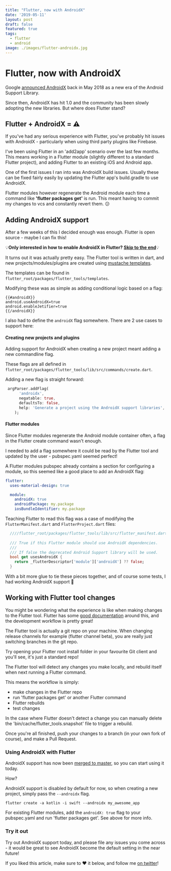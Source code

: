 ```yaml
---
title: "Flutter, now with AndroidX"
date: '2019-05-11'
layout: post
draft: false
featured: true
tags:
  - flutter
  - android
image: ./images/flutter-androidx.jpg
---
```



# Flutter, now with AndroidX

Google [announced AndroidX](https://android-developers.googleblog.com/2018/05/hello-world-androidx.html) back in May 2018 as a new era of the Android Support Library.

Since then, AndroidX has hit 1.0 and the community has been slowly adopting the new libraries. But where does Flutter stand?

## Flutter + AndroidX = ⚠️

If you've had any serious experience with Flutter, you've probably hit issues with AndroidX - particularly when using third party plugins like Firebase.

I've been using Flutter in an 'add2app' scenario over the last few months. This means working in a Flutter module (slightly different to a standard Flutter project), 
and adding Flutter to an existing iOS and Android app. 

One of the first issues I ran into was AndroidX build issues. Usually these can be fixed fairly easily by updating the Flutter app's build.gradle to use AndroidX.

Flutter modules however regenerate the Android module each time a command like **'flutter packages get'** is run. This meant having to commit my changes to vcs and constantly revert them. 😕

## Adding AndroidX support

After a few weeks of this I decided enough was enough. Flutter is open source - maybe I can fix this!

💡**Only interested in how to enable AndroidX in Flutter? [Skip to the end](#using-androidx-with-flutter)**💡

It turns out it was actually pretty easy. The Flutter tool is written in dart, and new projects/modules/plugins are created using [mustache templates](https://mustache.github.io/).

The templates can be found in `flutter_root/packages/flutter_tools/templates`.

Modifying these was as simple as adding conditional logic based on a flag:

```
{{#androidX}}
android.useAndroidX=true
android.enableJetifier=true
{{/androidX}}
```

I also had to define the `androidX` flag somewhere. There are 2 use cases to support here:

#### Creating new projects and plugins

Adding support for AndroidX when creating a new project meant adding a new commandline flag.

These flags are all defined in `flutter_root/packages/flutter_tools/lib/src/commands/create.dart`.

Adding a new flag is straight forward:

```dart
 argParser.addFlag(
      'androidx',
      negatable: true,
      defaultsTo: false,
      help: 'Generate a project using the AndroidX support libraries',
    );
```

#### Flutter modules

Since Flutter modules regenerate the Android module container often, a flag in the Flutter create command wasn't enough.

I needed to add a flag somewhere it could be read by the Flutter tool and updated by the user - pubspec.yaml seemed perfect!

A Flutter modules pubspec already contains a section for configuring a module, so this seemed like a good place to add an AndroidX flag:

```yaml
flutter:
  uses-material-design: true

  module:
    androidX: true
    androidPackage: my.package
    iosBundleIdentifier: my.package
```

Teaching Flutter to read this flag was a case of modifying the `FlutterManifest.dart` and `FlutterProject.dart` files:


```dart
  ////flutter_root/packages/flutter_tools/lib/src/flutter_manifest.dart
  
  /// True if this Flutter module should use AndroidX dependencies.
  ///
  /// If false the deprecated Android Support library will be used.
  bool get usesAndroidX {
    return _flutterDescriptor['module']['androidX'] ?? false;
  }
```

With a bit more glue to tie these pieces together, and of course some tests, I had working AndroidX support 🎉


## Working with Flutter tool changes

You might be wondering what the experience is like when making changes to the Flutter tool. Flutter has some [good documentation](https://github.com/flutter/flutter/wiki/The-flutter-tool#making-changes-to-the-flutter-tool)
around this, and the development workflow is pretty great!

The Flutter tool is actually a git repo on your machine. When changing release channels for example (flutter channel beta), you are really just switching branches in the git repo.

Try opening your Flutter root install folder in your favourite Git client and you'll see, it's just a standard repo!

The Flutter tool will detect any changes you make locally, and rebuild itself when next running a Flutter command.

This means the workflow is simply:

- make changes in the Flutter repo
- run 'flutter packages get' or another Flutter command
- Flutter rebuilds
- test changes

In the case where Flutter doesn't detect a change you can manually delete the 'bin/cache/flutter_tools.snapshot' file to trigger a rebuild.

Once you're all finished, push your changes to a branch (in your own fork of course), and make a Pull Request.

### Using AndroidX with Flutter

AndroidX support has now been [merged to master](https://github.com/flutter/flutter/pull/31028), so you can start using it today.

How?

AndroidX support is disabled by default for now, so when creating a new project, simply pass the `--androidx` flag.

`flutter create -a kotlin -i swift --androidx my_awesome_app` 

For existing Flutter modules, add the `androidX: true` flag to your pubspec.yaml and run 'flutter packages get'. See above for more info.

### Try it out

Try out AndroidX support today, and please file any issues you come across - it would be great to see AndroidX become the default setting in the near future!

If you liked this article, make sure to ❤ it below, and follow me [on twitter](https://goo.gl/OgwlgJ)!